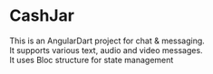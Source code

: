 # CashJar

This is an AngularDart project for chat & messaging.  
It supports various text, audio and video messages.  
It uses Bloc structure for state management